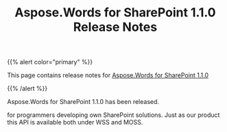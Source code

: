 ﻿---
title: Aspose.Words for SharePoint 1.1.0 Release Notes
articleTitle: Aspose.Words for SharePoint 1.1.0 Release Notes
linktitle: Aspose.Words for SharePoint 1.1.0 Release Notes
description: "Aspose.Words for SharePoint 1.1.0 Release Notes – the latest updates and fixes."
type: docs
weight: 50
url: /sharepoint/aspose-words-for-sharepoint-1-1-0-release-notes/
---

{{% alert color="primary" %}}

This page contains release notes for [Aspose.Words for SharePoint 1.1.0](https://downloads.aspose.com/words/sharepoint/new-releases/aspose.words-for-sharepoint-1.1.0/)

{{% /alert %}}

Aspose.Words for SharePoint 1.1.0 has been released.

for programmers developing own SharePoint solutions. Just as our product this API is available both under WSS and MOSS. 
